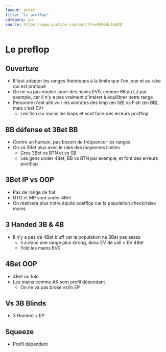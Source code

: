 ```yaml
---
layout: poker
title: "Le preflop"
category: pu
source: https://www.youtube.com/watch?v=kW6Ldu5o6IQ
---
```


# Le preflop

## Ouverture

- Il faut adapter les ranges théoriques à la limite que l'on joue et au rake qui est pratiqué
- On ne va pas vouloir jouer des mains EV0, comme 66 au LJ par exemple, car il n'y a pas vraiment d'intéret à équilibrer notre range
- Personne n'est allé voir les winrates des limp (en SB) vs Fish (en BB), mais c'est EV+
  - Les fish iso moins les limps et vont faire des erreurs postflop

## BB défense et 3Bet BB

- Contre un humain, pas besoin de fréquencer les ranges
- On va 3Bet plus avec le rake des moyennes limites
  - Gros 3Bet vs BTN et vs SB
  - Les gens under 4Bet, BB vs BTN par exemple, et font des erreurs postflop

## 3Bet IP vs OOP

- Pas de range de flat
- UTG et MP vont under 4Bet
- On réalisera plus notre équité postflop car la population check/raise moins

## 3 Handed 3B & 4B

- Il n'y a pas de 4Bet bluff car la population ne 3Bet pas assez
  - Il a donc une range plus strong, donc EV de call > EV 4Bet
  - Fold les mains EV0

## 4Bet OOP

- 4Bet ou fold
- Les mains comme AK sont profil dépendant
  - On ne va pas broke vs/in EP

## Vs 3B Blinds

- 3 Handed + EP

## Squeeze

- Profil dépendant

